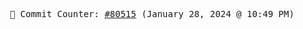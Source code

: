 <p align="center">
    <samp>
        📮 Commit Counter: <a href="https://github.com/Javascript-void0/Javascript-void0/commits/main">#80515</a> (January 28, 2024 @ 10:49 PM)
    </samp>
</p>